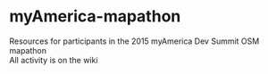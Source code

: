 # myAmerica-mapathon
Resources for participants in the 2015 myAmerica Dev Summit OSM mapathon  
All activity is on the wiki
